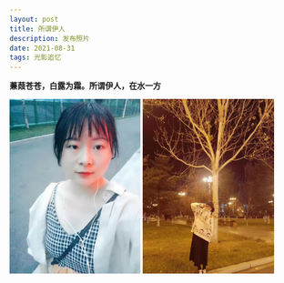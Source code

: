 ```yaml
---
layout: post
title: 所谓伊人
description: 发布照片
date: 2021-08-31
tags: 光影追忆 
---
```


**蒹葭苍苍，白露为霜。所谓伊人，在水一方**

<img src="\images\posts\001.jpg" style="zoom:30%;" />

<img src="\images\posts\004.jpg" style="zoom:30%;" />

